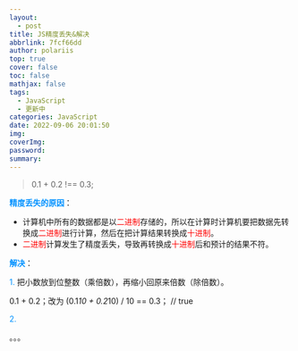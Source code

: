 ```yaml
---
layout:
  - post
title: JS精度丢失&解决
abbrlink: 7fcf66dd
author: polariis
top: true
cover: false
toc: false
mathjax: false
tags:
  - JavaScript
  - 更新中
categories: JavaScript
date: 2022-09-06 20:01:50
img:
coverImg:
password:
summary:
---
```




> 0.1 + 0.2 !== 0.3;

<span style="color: #0091ff">**精度丢失的原因**</span>：

- 计算机中所有的数据都是以<span style="color: #ff0001">二进制</span>存储的，所以在计算时计算机要把数据先转换成<span style="color: #ff0001">二进制</span>进行计算，然后在把计算结果转换成<span style="color: #ff0001">十进制</span>。
- <span style="color: #ff0001">二进制</span>计算发生了精度丢失，导致再转换成<span style="color: #ff0001">十进制</span>后和预计的结果不符。

<span style="color: #0091ff">**解决**</span>：

<span style="color: #0091ff">1.</span> 把小数放到位整数（乘倍数），再缩小回原来倍数（除倍数）。

0.1 + 0.2；改为 (0.1*10 + 0.2*10) / 10 == 0.3；  // true



<span style="color: #0091ff">2.</span> 

。。。
